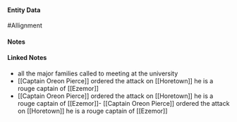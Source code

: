 #### Entity Data

#Allignment 

#### Notes

#### Linked Notes 

- all the major families called to meeting at the university
- [[Captain Oreon Pierce]]  ordered the attack on [[Horetown]] he is a rouge captain of [[Ezemor]] 
- [[Captain Oreon Pierce]]  ordered the attack on [[Horetown]] he is a rouge captain of [[Ezemor]]- [[Captain Oreon Pierce]]  ordered the attack on [[Horetown]] he is a rouge captain of [[Ezemor]]